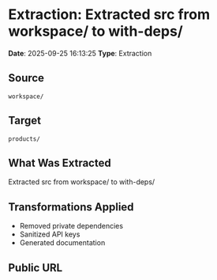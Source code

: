 # Extraction: Extracted src from workspace/ to with-deps/

**Date**: 2025-09-25 16:13:25
**Type**: Extraction

## Source
`workspace/`

## Target
`products/`

## What Was Extracted
Extracted src from workspace/ to with-deps/

## Transformations Applied
- Removed private dependencies
- Sanitized API keys
- Generated documentation

## Public URL

